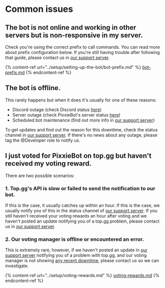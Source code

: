 # Common issues

## The bot is not online and working in other servers but is non-responsive in my server.

Check you're using the correct prefix to call commands. You can read more about prefix configuration below. If you're still having trouble after following that guide, please contact us in [our support server](https://pixx.ie/support).

{% content-ref url="../setup/setting-up-the-bot/bot-prefix.md" %}
[bot-prefix.md](../setup/setting-up-the-bot/bot-prefix.md)
{% endcontent-ref %}

## The bot is offline.

This rarely happens but when it does it's usually for one of these reasons:

* Discord outage (check Discord status [here](https://status.discord.com))
* Server outage (check PixxieBot's server status [here](https://status.pixx.ie))
* Scheduled bot maintenance (find out more info in [our support server](https://pixx.ie/support))

To get updates and find out the reason for this downtime, check the status channel in [our support server](https://pixx.ie/status). If there's no news about any outage, please tag the @Developer role to notify us.

## I just voted for PixxieBot on top.gg but haven't received my voting reward.

There are two possible scenarios:

### 1. Top.gg's API is slow or failed to send the notification to our bot.

If this is the case, it usually catches up within an hour. If this is the case, we usually notify you of this in the status channel of [our support server](https://pixx.ie/support). If you still haven't received your voting rewards an hour after voting and we haven't posted an update notifying you of a top.gg problem, please contact us in [our support server](https://pixx.ie/support).

### 2. Our voting manager is offline or encountered an error.

This is extremely rare, however, if we haven't posted an update in [our support server](https://pixx.ie/support) notifying you of a problem with top.gg, and our voting manager is not showing [any recent downtime](https://status.pixx.ie/), please contact us so we can investigate.

{% content-ref url="../setup/voting-rewards.md" %}
[voting-rewards.md](../setup/voting-rewards.md)
{% endcontent-ref %}
